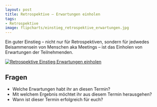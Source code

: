 ```yaml
---
layout: post
title: Retrospektive – Erwartungen einholen
tags:
- Retrospektive
image: flipcharts/einstieg_retrospektive_erwartungen.jpg
---
```


Ein guter Einstieg – nicht nur für Retrospektiven, sondern für jedwedes
Beisammensein von Menschen aka Meetings – ist das Einholen von Erwartungen der
Teilnehmenden.

[![Retrospektive Einstieg Erwartungen einholen]({{site.baseurl}}/assets/img/posts/flipcharts/einstieg_retrospektive_erwartungen.jpg)]({{site.baseurl}}/assets/img/posts/flipcharts/einstieg_retrospektive_erwartungen.jpg)

## Fragen

* Welche Erwartungen habt ihr an diesen Termin?
* Mit welchem Ergebnis möchtet ihr aus diesem Termin herausgehen?
* Wann ist dieser Termin erfolgreich für euch?
